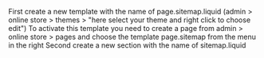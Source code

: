 First create a new template with the name of page.sitemap.liquid
(admin > online store > themes > "here select your theme and right click to choose edit")
To activate this template you need to create a page from admin > online store > pages and choose the template page.sitemap from the menu in the right
Second create a new section with the name of sitemap.liquid